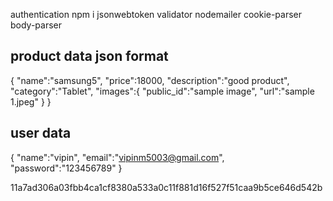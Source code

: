 authentication
npm i jsonwebtoken validator nodemailer cookie-parser body-parser

## product data json format
{
"name":"samsung5",
"price":18000,
"description":"good product",
"category":"Tablet",
"images":{ 
    "public_id":"sample image",
    "url":"sample 1.jpeg"
}
}

## user data
{
    "name":"vipin",
    "email":"vipinm5003@gmail.com",
    "password":"123456789"
}

11a7ad306a03fbb4ca1cf8380a533a0c11f881d16f527f51caa9b5ce646d542b